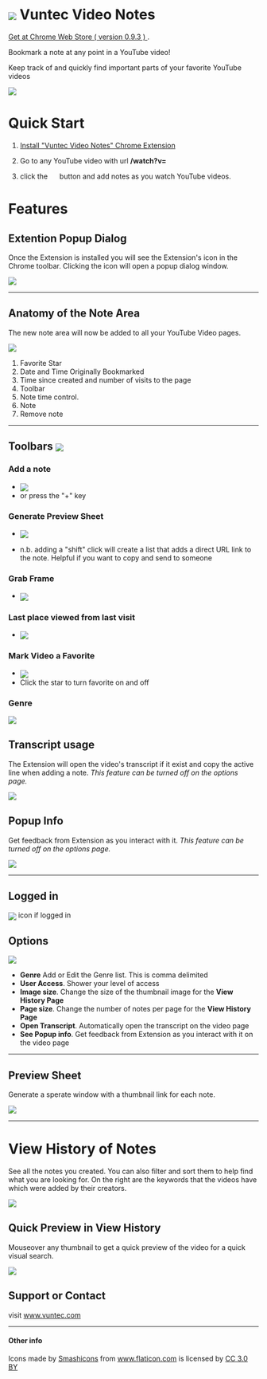 #  <img src="images/video-editing64.png" align="center" > Vuntec Video Notes

[Get at Chrome Web Store ( version 0.9.3 ) ](https://chrome.google.com/webstore/detail/vuntec-video-notes/olbkhhjjhfihgkhcggcbhegpnljlndlc).

Bookmark a note at any point in a YouTube video!

Keep track of and quickly find important parts of your favorite YouTube videos

<img src="images/notes_004.jpg"  >

# Quick Start

1) [Install "Vuntec Video Notes" Chrome Extension ](https://chrome.google.com/webstore/detail/vuntec-video-notes/olbkhhjjhfihgkhcggcbhegpnljlndlc)

2) Go to any YouTube video with url **/watch?v=**

3) click the <img src="images/push-pin.png" align="center" width="16" >  button and add notes as you watch YouTube videos.


# Features


## Extention Popup Dialog

Once the Extension is installed you will see the Extension's icon in the Chrome toolbar. Clicking the icon will open a popup dialog window.

<img src="images/notes_003.jpg" >

---
## Anatomy of the Note Area

The new note area will now be added to all your YouTube Video pages.

<img src="images/notes_009.jpg" >

1) Favorite Star
2) Date and Time Originally Bookmarked
3) Time since created and number of visits to the page
4) Toolbar
5) Note time control.
6) Note
7) Remove note


---

## Toolbars <img src="images/notes_006.jpg"   align="center" >


### Add a note

* <img src="images/push-pin.png" align="center" >  
* or press the "+" key

### Generate Preview Sheet

* <img src="images/list.png" align="center" > 

 * n.b. adding a "shift" click will create a list that adds a direct URL link to the note. Helpful if you want to copy and send to someone

### Grab Frame 

* <img src="images/picture.png" align="center" >


### Last place viewed from last visit

* <img src="images/redo.png" align="center"  >  

### Mark Video a Favorite

* <img src="images/starred.png" align="center" >
 * Click the star to turn favorite on and off


### Genre

 <img src="images/notes_007.jpg" align="center"  >  


## Transcript usage

The Extension will open the video's transcript if it exist and copy the active line when adding a note. _This feature can be turned off on the options page._

 <img src="images/notes_005.jpg" align="center"  >  


## Popup Info

Get feedback from Extension as you interact with it. _This feature can be turned off on the options page._


 <img src="images/notes_011.jpg" align="center"  >  

---

## Logged in

<img src="images/loggedout-32.png" align="center"  >   icon if logged in


## Options

<img src="images/notes_010.jpg"  >

* **Genre** Add or Edit the Genre list. This is comma delimited
* **User Access**. Shower your level of access
* **Image size**. Change the size of the thumbnail image for the **View History Page**
* **Page size**. Change the number of notes per page for the **View History Page**
* **Open Transcript**.  Automatically open the transcript on the video page 
* **See Popup info**.  Get feedback from Extension as you interact with it on the video page 

---


## Preview Sheet
Generate a sperate window with a thumbnail link for each note.

<img src="images/notes_002.jpg"  >

---
# View History of Notes
See all the notes you created. You can also filter and sort them to help find what you are looking for. On the right are the keywords that the videos have which were added by their creators.

<img src="images/vun21.jpg"  >

## Quick Preview in View History 

Mouseover any thumbnail to get a quick preview of the video for a quick visual search.

<img src="images/preview.gif"  >


## Support or Contact

visit www.vuntec.com

---

#### Other info

Icons made by <a href="https://www.flaticon.com/authors/smashicons" title="Smashicons">Smashicons</a> from <a href="https://www.flaticon.com/" title="Flaticon">www.flaticon.com</a> is licensed by <a href="http://creativecommons.org/licenses/by/3.0/" 	title="Creative Commons BY 3.0" target="_blank">CC 3.0 BY</a>
